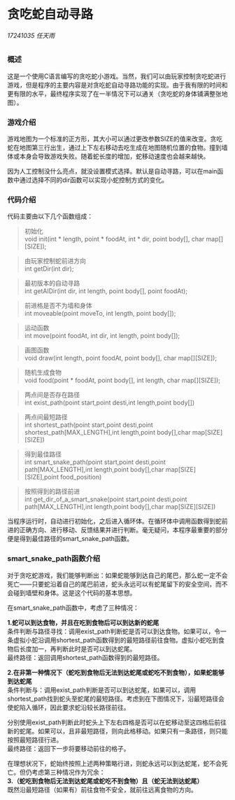 # 贪吃蛇自动寻路
###### 17241035 任天雨 


### 概述
这是一个使用C语言编写的贪吃蛇小游戏。当然，我们可以由玩家控制贪吃蛇进行游戏，但是程序的主要内容是对贪吃蛇自动寻路功能的实现。由于我有限的时间和更有限的水平，最终程序实现了在一半情况下可以通关（贪吃蛇的身体铺满整张地图）。

### 游戏介绍
游戏地图为一个标准的正方形，其大小可以通过更改参数SIZE的值来改变。贪吃蛇在地图第三行出生，通过上下左右移动去吃生成在地图随机位置的食物。撞到墙体或本身会导致游戏失败。随着蛇长度的增加，蛇移动速度也会越来越快。

因为人工控制没什么亮点，就没设置模式选择。默认是自动寻路，可以在main函数中通过选择不同的dir函数可以实现小蛇控制方式的变化。

### 代码介绍

代码主要由以下几个函数组成：

>初始化  
void init(int * length, point * foodAt, int * dir, point body[], char map[][SIZE]);

>由玩家控制蛇前进方向  
int getDir(int dir); 

>最初版本的自动寻路  
int getAIDir(int dir, int length, point body[], point foodAt);  

>前进格是否不为墙和身体  
int moveable(point moveTo, int length, point body[]);

>运动函数  
int move(point foodAt, int dir, int length, point body[]);

>画图函数  
void draw(int length, point foodAt, point body[], char map[][SIZE]);

>随机生成食物  
void food(point * foodAt, point body[], int length, char map[][SIZE]); 

>两点间是否存在路径  
int exist_path(point start,point desti,int length,point body[])

>两点间最短路径  
int shortest_path(point start,point desti,point shortest_path[MAX_LENGTH],int length,point body[],char map[SIZE][SIZE])

>得到最佳路径  
int smart_snake_path(point start,point desti,point path[MAX_LENGTH],int length,point body[],char map[SIZE][SIZE],point food_position)

>按照得到的路径前进  
int get_dir_of_a_smart_snake(point start,point desti,point path[MAX_LENGTH],int length,point body[],char map[SIZE][SIZE])

当程序运行时，自动进行初始化，之后进入循环体。在循环体中调用函数得到蛇前进的正确方向、进行移动、反馈结果并进行判断。毫无疑问，本程序最重要的部分便是得到最佳路径的smart_snake_path函数。

### smart_snake_path函数介绍

对于贪吃蛇游戏，我们能够判断出：如果蛇能够到达自己的尾巴，那么蛇一定不会死亡——只要蛇沿着自己的尾巴前进，蛇头永远可以有蛇尾留下的安全空间，而不会碰到墙壁和身体。这是这个代码的基本思想。  

在smart_snake_path函数中，考虑了三种情况：  
  
**1.蛇可以到达食物，并且在吃到食物后可以到达新的蛇尾**  
条件判断与路径寻找：调用exist_path判断蛇是否可以到达食物。如果可以，令一条虚拟小蛇沿调用shortest_path函数得到的最短路径前往食物。虚拟小蛇吃到食物后长度加一，再判断此时是否可以到达蛇尾。  
最终路径：返回调用shortest_path函数得到的最短路径。

**2.在非第一种情况下（蛇吃到食物后无法到达蛇尾或蛇吃不到食物），如果蛇能够到达蛇尾**   
条件判断与：调用exist_path判断是否可以到达蛇尾，如果可以，调用shortest_path找到蛇头至蛇尾的最短路径。考虑到在下图情况下，沿最短路径会使蛇陷入循环，因此要求蛇沿较长路径前往。


分别使用exist_path判断此时蛇头上下左右四格是否可以在蛇移动至这四格后前往新的蛇尾。如果可以，且非最短路径，则向此格移动。如果只有一条路径，则只能按照最短路径行进。  
最终路径：返回下一步将要移动前往的格子。  


在理想状况下，蛇始终按照上述两种策略行进，则蛇永远可以到达蛇尾，蛇不会死亡。但仍考虑第三种情况作为冗余：  
**3.（蛇吃到食物后无法到达蛇尾或蛇吃不到食物）且（蛇无法到达蛇尾）**  
既然沿最短路径（如果有）前往食物不安全，就前往远离食物的方向。

